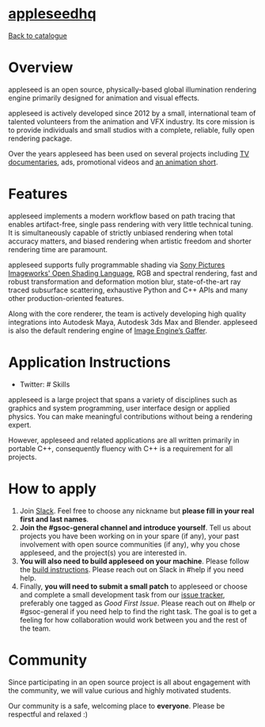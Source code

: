 
# [appleseedhq](https://appleseedhq.net/)

[Back to catalogue](../README.md#appleseedhq)

# Overview

appleseed is an open source, physically-based global illumination rendering engine primarily designed for animation and visual effects.

appleseed is actively developed since 2012 by a small, international team of talented volunteers from the animation and VFX industry. Its core mission is to provide individuals and small studios with a complete, reliable, fully open rendering package.

Over the years appleseed has been used on several projects including [TV documentaries](https://vimeo.com/81199785), ads, promotional videos and [an animation short](http://www.fetchaveryshortfilm.com/).

# Features

appleseed implements a modern workflow based on path tracing that enables artifact-free, single pass rendering with very little technical tuning. It is simultaneously capable of strictly unbiased rendering when total accuracy matters, and biased rendering when artistic freedom and shorter rendering time are paramount.

appleseed supports fully programmable shading via [Sony Pictures Imageworks' Open Shading Language](https://github.com/imageworks/OpenShadingLanguage), RGB and spectral rendering, fast and robust transformation and deformation motion blur, state-of-the-art ray traced subsurface scattering, exhaustive Python and C++ APIs and many other production-oriented features.

Along with the core renderer, the team is actively developing high quality integrations into Autodesk Maya, Autodesk 3ds Max and Blender. appleseed is also the default rendering engine of [Image Engine’s Gaffer](http://www.gafferhq.org/).

# Application Instructions

* Twitter: # Skills

appleseed is a large project that spans a variety of disciplines such as graphics and system programming, user interface design or applied physics. You can make meaningful contributions without being a rendering expert.

However, appleseed and related applications are all written primarily in portable C++, consequently fluency with C++ is a requirement for all projects.

# How to apply

1. Join [Slack](https://slackin-naplrzjfoz.now.sh/). Feel free to choose any nickname but **please fill in your real first and last names**.
2. **Join the #gsoc-general channel and introduce yourself**. Tell us about projects you have been working on in your spare (if any), your past involvement with open source communities (if any), why you chose appleseed, and the project(s) you are interested in.
3. **You will also need to build appleseed on your machine**. Please follow the [build instructions](https://github.com/appleseedhq/appleseed/wiki/Building-appleseed). Please reach out on Slack in #help if you need help.
3. Finally, **you will need to submit a small patch** to appleseed or choose and complete a small development task from our [issue tracker](https://github.com/appleseedhq/appleseed/issues), preferably one tagged as _Good First Issue_. Please reach out on #help or #gsoc-general if you need help to find the right task. The goal is to get a feeling for how collaboration would work between you and the rest of the team.

# Community

Since participating in an open source project is all about engagement with the community, we will value curious and highly motivated students.

Our community is a safe, welcoming place to **everyone**. Please be respectful and relaxed :)